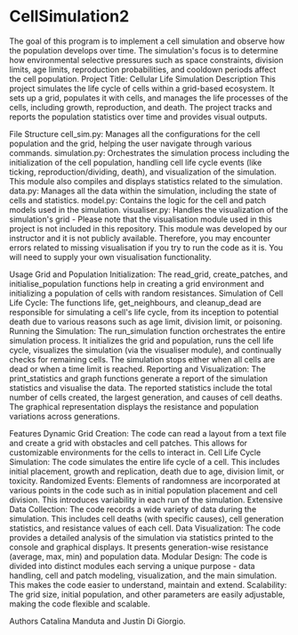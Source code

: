 # CellSimulation2
The goal of this program is to implement a cell simulation and observe how the population develops over time. The simulation's focus is to determine how environmental selective pressures such as space constraints, division limits, age limits, reproduction probabilities, and cooldown periods affect the cell population.
Project Title: Cellular Life Simulation
Description
This project simulates the life cycle of cells within a grid-based ecosystem. It sets up a grid, populates it with cells, and manages the life processes of the cells, including growth, reproduction, and death. The project tracks and reports the population statistics over time and provides visual outputs.

File Structure
cell_sim.py: Manages all the configurations for the cell population and the grid, helping the user navigate through various commands.
simulation.py: Orchestrates the simulation process including the initialization of the cell population, handling cell life cycle events (like ticking, reproduction/dividing, death), and visualization of the simulation. This module also compiles and displays statistics related to the simulation.
data.py: Manages all the data within the simulation, including the state of cells and statistics.
model.py: Contains the logic for the cell and patch models used in the simulation.
visualiser.py: Handles the visualization of the simulation's grid - Please note that the visualisation module used in this project is not included in this repository. This module was developed by our instructor and it is not publicly available. Therefore, you may encounter errors related to missing visualisation if you try to run the code as it is. You will need to supply your own visualisation functionality. 

Usage
Grid and Population Initialization: The read_grid, create_patches, and initialise_population functions help in creating a grid environment and initializing a population of cells with random resistances.
Simulation of Cell Life Cycle: The functions life, get_neighbours, and cleanup_dead are responsible for simulating a cell's life cycle, from its inception to potential death due to various reasons such as age limit, division limit, or poisoning.
Running the Simulation: The run_simulation function orchestrates the entire simulation process. It initializes the grid and population, runs the cell life cycle, visualizes the simulation (via the visualiser module), and continually checks for remaining cells. The simulation stops either when all cells are dead or when a time limit is reached.
Reporting and Visualization: The print_statistics and graph functions generate a report of the simulation statistics and visualise the data. The reported statistics include the total number of cells created, the largest generation, and causes of cell deaths. The graphical representation displays the resistance and population variations across generations.

Features
Dynamic Grid Creation: The code can read a layout from a text file and create a grid with obstacles and cell patches. This allows for customizable environments for the cells to interact in.
Cell Life Cycle Simulation: The code simulates the entire life cycle of a cell. This includes initial placement, growth and replication, death due to age, division limit, or toxicity.
Randomized Events: Elements of randomness are incorporated at various points in the code such as in initial population placement and cell division. This introduces variability in each run of the simulation.
Extensive Data Collection: The code records a wide variety of data during the simulation. This includes cell deaths (with specific causes), cell generation statistics, and resistance values of each cell.
Data Visualization: The code provides a detailed analysis of the simulation via statistics printed to the console and graphical displays. It presents generation-wise resistance (average, max, min) and population data.
Modular Design: The code is divided into distinct modules each serving a unique purpose - data handling, cell and patch modeling, visualization, and the main simulation. This makes the code easier to understand, maintain and extend.
Scalability: The grid size, initial population, and other parameters are easily adjustable, making the code flexible and scalable.

Authors
Catalina Manduta and Justin Di Giorgio.





